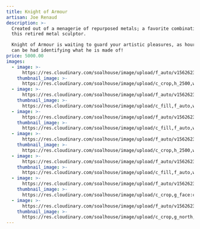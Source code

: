 ```yaml
---
title: Knight of Armour
artisan: Joe Renaud
description: >-
  Created out of a menagerie of repurposed metals; a favorite combination for
  this retired metal sculptor. 

  Knight of Armour is waiting to guard your artistic pleasures, as hours of fun
  can be had identifying what he is made of!  
price: 5000.00
images:
  - image: >-
      https://res.cloudinary.com/soalhouse/image/upload/f_auto/v1562623192/Gallery/koa1_asn3dk.jpg
    thumbnail_image: >-
      https://res.cloudinary.com/soalhouse/image/upload/c_crop,h_2500,w_1700,x_-50,y_150/c_fill,f_auto,w_150/v1562623192/Gallery/koa1_asn3dk.jpg
  - image: >-
      https://res.cloudinary.com/soalhouse/image/upload/f_auto/v1562623192/Gallery/koa2_pvgdfu.jpg
    thumbnail_image: >-
      https://res.cloudinary.com/soalhouse/image/upload/c_fill,f_auto,w_150/v1562623192/Gallery/koa2_pvgdfu.jpg
  - image: >-
      https://res.cloudinary.com/soalhouse/image/upload/f_auto/v1562623192/Gallery/koa3_kgqod4.jpg
    thumbnail_image: >-
      https://res.cloudinary.com/soalhouse/image/upload/c_fill,f_auto,w_150/v1562623192/Gallery/koa3_kgqod4.jpg
  - image: >-
      https://res.cloudinary.com/soalhouse/image/upload/f_auto/v1562623192/Gallery/koa4_yp2hu9.jpg
    thumbnail_image: >-
      https://res.cloudinary.com/soalhouse/image/upload/c_crop,h_2500,w_1800,x_250,y_0/c_fill,f_auto,w_150/v1562623192/Gallery/koa4_yp2hu9.jpg
  - image: >-
      https://res.cloudinary.com/soalhouse/image/upload/f_auto/v1562623193/Gallery/koa5_o9bknu.jpg
    thumbnail_image: >-
      https://res.cloudinary.com/soalhouse/image/upload/c_fill,f_auto,w_150/v1562623193/Gallery/koa5_o9bknu.jpg
  - image: >-
      https://res.cloudinary.com/soalhouse/image/upload/f_auto/v1562623192/Gallery/koa6_fkxrpq.jpg
    thumbnail_image: >-
      https://res.cloudinary.com/soalhouse/image/upload/c_crop,g_face:center,h_2284,w_1700/c_fill,f_auto,w_150/v1562623192/Gallery/koa6_fkxrpq.jpg
  - image: >-
      https://res.cloudinary.com/soalhouse/image/upload/f_auto/v1562623194/Gallery/koa7_d8uyj3.jpg
    thumbnail_image: >-
      https://res.cloudinary.com/soalhouse/image/upload/c_crop,g_north,h_2800,w_1836/c_fill,f_auto,w_150/v1562623194/Gallery/koa7_d8uyj3.jpg
---
```


